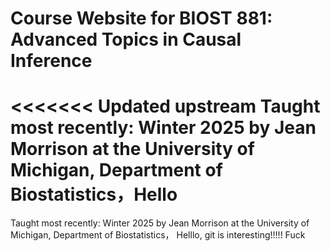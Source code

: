 # Course Website for BIOST 881: Advanced Topics in Causal Inference 

<<<<<<< Updated upstream
Taught most recently: Winter 2025 by Jean Morrison at the University of Michigan, Department of Biostatistics，Hello
=======
Taught most recently: Winter 2025 by Jean Morrison at the University of Michigan, Department of Biostatistics， Helllo, git is interesting!!!!! Fuck
